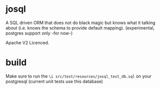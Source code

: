 josql
=====

A SQL driven ORM that does not do black magic but knows what it talking about (i.e. knows the schema to provide default mapping). (experimental, postgres support only -for now-)

Apache V2 Licenced.

build
=====
Make sure to run the ```\i src/test/resources/josql_test_db.sql``` on your postgresql (current unit tests use this database)
